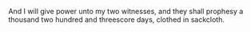 And I will give power unto my two witnesses, and they shall prophesy a thousand two hundred and threescore days, clothed in sackcloth.
